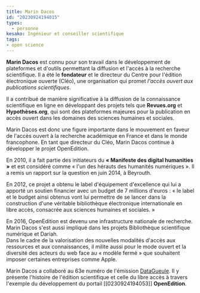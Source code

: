 ```yaml
---
title: Marin Dacos
id: "20230924194015"
types:
  - personne
kesako: Ingénieur et conseiller scientifique
tags:
- open science
---
```


**Marin Dacos** est connu pour son travail dans le développement de plateformes et d'outils permettant la diffusion et l'accès à la recherche scientifique. Il a été le **fondateur** et le directeur du Centre pour l'édition électronique ouverte (Cléo), une organisation qui promet *l'accès ouvert aux publications scientifiques*.

Il a contribué de manière significative à la diffusion de la connaissance scientifique en ligne en développant des projets tels que **Revues.org** et **Hypothèses.org**, qui sont des plateformes majeures pour la publication en accès ouvert dans les domaines des sciences humaines et sociales. 

Marin Dacos est donc une figure importante dans le mouvement en faveur de l'accès ouvert à la recherche académique en France et dans le monde francophone.
En tant que directeur du Cléo, Marin Dacos continue à développer le projet OpenEdition. 

En 2010, il a fait partie des initiateurs du **« Manifeste des digital humanities »** et est considéré comme « l'un des hérauts des humanités numériques ». Il a remis un rapport sur la question en juin 2014, à Beyrouth.

En 2012, ce projet a obtenu le label d'équipement d'excellence qui lui a apporté un soutien financier avec un budget de 7 millions d'euros : « le label et le budget ainsi obtenus vont lui permettre de se lancer dans la construction d'une véritable bibliothèque électronique internationale en libre accès, consacrée aux sciences humaines et sociales. »

En 2016, OpenEdition est devenu une infrastructure nationale de recherche.
Marin Dacos s'est aussi impliqué dans les projets Bibliothèque scientifique numérique et Dariah.  
Dans le cadre de la valorisation des nouvelles modalités d'accès aux ressources et aux connaissances, il milite aussi pour le mode ouvert et la diversité des acteurs du web face au « modèle fermé » que souhaitent imposer certaines entreprises comme Apple.

Marin Dacos a collaboré au 63e numéro de l'émission <u>DataGueule</u>. Il y présente l'histoire de l'édition scientifique et celle du libre accès à travers l'exemple du développement du portail [[0230924194053]] **OpenEdition**. 
